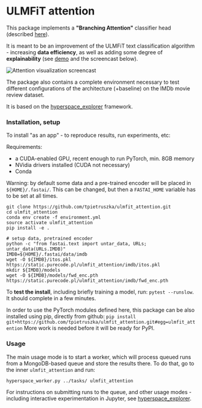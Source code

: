 # ULMFiT attention

This package implements a **"Branching Attention"** classifier head (described [here](https://towardsdatascience.com/explainable-data-efficient-text-classification-888cc7a1af05?source=friends_link&sk=284db458af96fe4f5eee2a0d731384b5%27)).

It is meant to be an improvement of the ULMFiT text classification algorithm - increasing
**data efficiency**, as well as adding some degree of **explainability** (see 
[demo](https://ulmfit.purecode.pl) and the screencast below).

![Attention visualization screencast](https://github.com/tpietruszka/ulmfit_attention/raw/master/docs/figures/screencast.gif)

The package also contains a complete environment necessary to test different 
configurations of the architecture (+baseline) on the IMDb movie review dataset.

It is based on the [hyperspace_explorer](https://github.com/tpietruszka/hyperspace_explorer) 
framework.

### Installation, setup
To install "as an app" - to reproduce results, run experiments, etc:

Requirements: 
- a CUDA-enabled GPU, recent enough to run PyTorch, min. 8GB memory
- NVidia drivers installed (CUDA not necessary) 
- Conda


Warning: by default some data and a pre-trained encoder will be placed in
`${HOME}/.fastai/`. This can be changed, but then a `FASTAI_HOME`
variable has to be set at all times.
  
```shell script
git clone https://github.com/tpietruszka/ulmfit_attention.git
cd ulmfit_attention
conda env create -f environment.yml
source activate ulmfit_attention
pip install -e . 

# setup data, pretrained encoder
python -c "from fastai.text import untar_data, URLs; untar_data(URLs.IMDB)"
IMDB=${HOME}/.fastai/data/imdb
wget -O ${IMDB}/itos.pkl https://static.purecode.pl/ulmfit_attention/imdb/itos.pkl
mkdir ${IMDB}/models
wget -O ${IMDB}/models/fwd_enc.pth https://static.purecode.pl/ulmfit_attention/imdb/fwd_enc.pth
```

To **test the install**, including briefly training a model, run:
 `pytest --runslow`. It should complete in a few minutes.

In order to use the PyTorch modules defined here, this package can be also installed
using pip, directly from github:
`pip install git+https://github.com/tpietruszka/ulmfit_attention.git#egg=ulmfit_attention`
More work is needed before it will be ready for PyPI.

### Usage

The main usage mode is to start a worker, which will process queued runs
from a MongoDB-based queue and store the results there. To do that, go to the
inner `ulmfit_attention` and run:

`hyperspace_worker.py ../tasks/ ulmfit_attention`

For instructions on submitting runs to the queue, and other usage modes -
including interactive experimentation in Jupyter, see
[hyperspace_explorer](https://github.com/tpietruszka/hyperspace_explorer).


